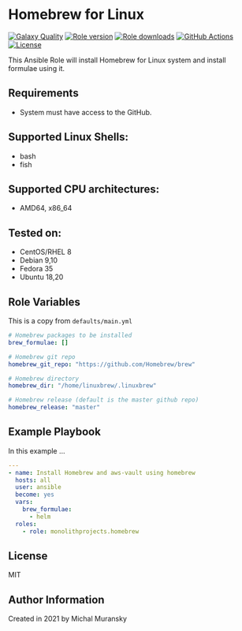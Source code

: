 # Homebrew for Linux

[![Galaxy Quality](https://img.shields.io/ansible/quality/55459?style=flat&logo=ansible)](https://galaxy.ansible.com/monolithprojects/homebrew)
[![Role version](https://img.shields.io/github/v/release/MonolithProjects/ansible-homebrew)](https://galaxy.ansible.com/monolithprojects/homebrew)
[![Role downloads](https://img.shields.io/ansible/role/d/55459)](https://galaxy.ansible.com/monolithprojects/homebrew)
[![GitHub Actions](https://github.com/MonolithProjects/ansible-homebrew/workflows/molecule%20test/badge.svg)](https://github.com/MonolithProjects/ansible-homebrew/actions)
[![License](https://img.shields.io/github/license/MonolithProjects/ansible-homebrew)](https://github.com/MonolithProjects/ansible-homebrew/blob/main/LICENSE)

This Ansible Role will install Homebrew for Linux system and install formulae using it.

## Requirements

* System must have access to the GitHub.

## Supported Linux Shells:

- bash
- fish

## Supported CPU architectures:

* AMD64, x86_64

## Tested on:

* CentOS/RHEL 8
* Debian 9,10
* Fedora 35
* Ubuntu 18,20

## Role Variables

This is a copy from `defaults/main.yml`

```yaml
# Homebrew packages to be installed
brew_formulae: []

# Homebrew git repo
homebrew_git_repo: "https://github.com/Homebrew/brew"

# Homebrew directory
homebrew_dir: "/home/linuxbrew/.linuxbrew"

# Homebrew release (default is the master github repo)
homebrew_release: "master"
```

## Example Playbook

In this example ...

```yaml
---
- name: Install Homebrew and aws-vault using homebrew
  hosts: all
  user: ansible
  become: yes
  vars:
    brew_formulae:
      - helm
  roles:
    - role: monolithprojects.homebrew
```

## License

MIT

## Author Information

Created in 2021 by Michal Muransky
